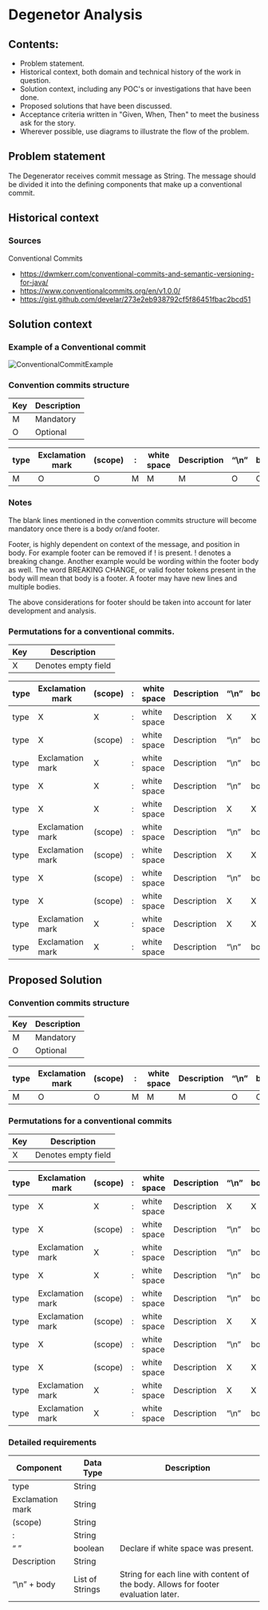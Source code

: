# Degenetor Analysis

## Contents:

- Problem statement.
- Historical context, both domain and technical history of the work in question.
- Solution context, including any POC's or investigations that have been done.
- Proposed solutions that have been discussed.
- Acceptance criteria written in "Given, When, Then" to meet the business ask for the story.
- Wherever possible, use diagrams to illustrate the flow of the problem.

## Problem statement

The Degenerator receives commit message as String. The message should be divided it into the defining components that make up a conventional commit.

## Historical context

### Sources

Conventional Commits

- https://dwmkerr.com/conventional-commits-and-semantic-versioning-for-java/
- https://www.conventionalcommits.org/en/v1.0.0/
- https://gist.github.com/develar/273e2eb938792cf5f86451fbac2bcd51

## Solution context

### Example of a Conventional commit

![ConventionalCommitExample](./.images/ConventionalCommitExample.png)

### Convention commits structure

| Key | Description |
| --- | ----------- |
| M   | Mandatory   |
| O   | Optional    |

| type | Exclamation mark | (scope) | :   | white space | Description | “\n” | body | “\n” | footer |
| ---- | ---------------- | ------- | --- | ----------- | ----------- | ---- | ---- | ---- | ------ |
| M    | O                | O       | M   | M           | M           | O    | O    | O    | O      |

### Notes

The blank lines mentioned in the convention commits structure will become mandatory once there is a body or/and footer.

Footer, is highly dependent on context of the message, and position in body. For example footer can be
removed if ! is present. ! denotes a breaking change. Another example would be wording within the footer body as well.
The word BREAKING CHANGE, or valid footer tokens present in the body will mean that body is a footer.
A footer may have new lines and multiple bodies.

The above considerations for footer should be taken into account for later development and analysis.

### Permutations for a conventional commits.

| Key | Description         |
| --- | ------------------- |
| X   | Denotes empty field |

| type | Exclamation mark | (scope) | :   | white space | Description | “\n” | body | “\n” | footer |
| ---- | ---------------- | ------- | --- | ----------- | ----------- | ---- | ---- | ---- | ------ |
| type | X                | X       | :   | white space | Description | X    | X    | X    | X      |
| type | X                | (scope) | :   | white space | Description | “\n” | body | “\n” | footer |
| type | Exclamation mark | X       | :   | white space | Description | “\n” | body | “\n” | footer |
| type | X                | X       | :   | white space | Description | “\n” | body | “\n” | footer |
| type | X                | X       | :   | white space | Description | X    | X    | “\n” | footer |
| type | Exclamation mark | (scope) | :   | white space | Description | “\n” | body | X    | X      |
| type | Exclamation mark | (scope) | :   | white space | Description | X    | X    | X    | X      |
| type | X                | (scope) | :   | white space | Description | “\n” | body | X    | X      |
| type | X                | (scope) | :   | white space | Description | X    | X    | “\n” | footer |
| type | Exclamation mark | X       | :   | white space | Description | X    | X    | “\n” | footer |
| type | Exclamation mark | X       | :   | white space | Description | “\n” | body | X    | X      |

## Proposed Solution

### Convention commits structure

| Key | Description |
| --- | ----------- |
| M   | Mandatory   |
| O   | Optional    |

| type | Exclamation mark | (scope) | :   | white space | Description | “\n” | body |
| ---- | ---------------- | ------- | --- | ----------- | ----------- | ---- | ---- |
| M    | O                | O       | M   | M           | M           | O    | O    |

### Permutations for a conventional commits

| Key | Description         |
| --- | ------------------- |
| X   | Denotes empty field |

| type | Exclamation mark | (scope) | :   | white space | Description | “\n” | body |
| ---- | ---------------- | ------- | --- | ----------- | ----------- | ---- | ---- |
| type | X                | X       | :   | white space | Description | X    | X    |
| type | X                | (scope) | :   | white space | Description | “\n” | body |
| type | Exclamation mark | X       | :   | white space | Description | “\n” | body |
| type | X                | X       | :   | white space | Description | “\n” | body |
| type | Exclamation mark | (scope) | :   | white space | Description | “\n” | body |
| type | Exclamation mark | (scope) | :   | white space | Description | X    | X    |
| type | X                | (scope) | :   | white space | Description | “\n” | body |
| type | X                | (scope) | :   | white space | Description | X    | X    |
| type | Exclamation mark | X       | :   | white space | Description | X    | X    |
| type | Exclamation mark | X       | :   | white space | Description | “\n” | body |

### Detailed requirements

| Component        | Data Type       | Description                                                                        |
| ---------------- | --------------- | ---------------------------------------------------------------------------------- |
| type             | String          |                                                                                    |
| Exclamation mark | String          |                                                                                    |
| (scope)          | String          |                                                                                    |
| :                | String          |                                                                                    |
| “ ”              | boolean         | Declare if white space was present.                                                |
| Description      | String          |                                                                                    |
| “\n” + body      | List of Strings | String for each line with content of the body. Allows for footer evaluation later. |
